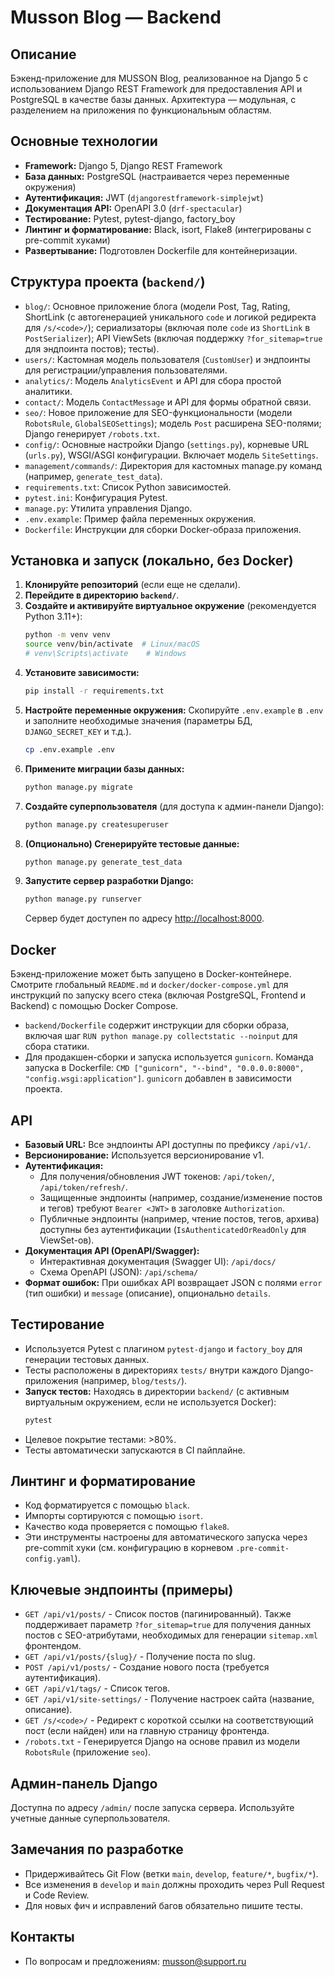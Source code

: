 # Musson Blog — Backend

## Описание

Бэкенд-приложение для MUSSON Blog, реализованное на Django 5 с использованием Django REST Framework для предоставления API и PostgreSQL в качестве базы данных. Архитектура — модульная, с разделением на приложения по функциональным областям.

## Основные технологии

- **Framework:** Django 5, Django REST Framework
- **База данных:** PostgreSQL (настраивается через переменные окружения)
- **Аутентификация:** JWT (`djangorestframework-simplejwt`)
- **Документация API:** OpenAPI 3.0 (`drf-spectacular`)
- **Тестирование:** Pytest, pytest-django, factory_boy
- **Линтинг и форматирование:** Black, isort, Flake8 (интегрированы с pre-commit хуками)
- **Развертывание:** Подготовлен Dockerfile для контейнеризации.

## Структура проекта (`backend/`)

- `blog/`: Основное приложение блога (модели Post, Tag, Rating, ShortLink (с автогенерацией уникального `code` и логикой редиректа для `/s/<code>/`); сериализаторы (включая поле `code` из `ShortLink` в `PostSerializer`); API ViewSets (включая поддержку `?for_sitemap=true` для эндпоинта постов); тесты).
- `users/`: Кастомная модель пользователя (`CustomUser`) и эндпоинты для регистрации/управления пользователями.
- `analytics/`: Модель `AnalyticsEvent` и API для сбора простой аналитики.
- `contact/`: Модель `ContactMessage` и API для формы обратной связи.
- `seo/`: Новое приложение для SEO-функциональности (модели `RobotsRule`, `GlobalSEOSettings`); модель `Post` расширена SEO-полями; Django генерирует `/robots.txt`.
- `config/`: Основные настройки Django (`settings.py`), корневые URL (`urls.py`), WSGI/ASGI конфигурации. Включает модель `SiteSettings`.
- `management/commands/`: Директория для кастомных manage.py команд (например, `generate_test_data`).
- `requirements.txt`: Список Python зависимостей.
- `pytest.ini`: Конфигурация Pytest.
- `manage.py`: Утилита управления Django.
- `.env.example`: Пример файла переменных окружения.
- `Dockerfile`: Инструкции для сборки Docker-образа приложения.

## Установка и запуск (локально, без Docker)

1.  **Клонируйте репозиторий** (если еще не сделали).
2.  **Перейдите в директорию `backend/`**.
3.  **Создайте и активируйте виртуальное окружение** (рекомендуется Python 3.11+):
    ```bash
    python -m venv venv
    source venv/bin/activate  # Linux/macOS
    # venv\Scripts\activate    # Windows
    ```
4.  **Установите зависимости:**
    ```bash
    pip install -r requirements.txt
    ```
5.  **Настройте переменные окружения:**
    Скопируйте `.env.example` в `.env` и заполните необходимые значения (параметры БД, `DJANGO_SECRET_KEY` и т.д.).
    ```bash
    cp .env.example .env
    ```
6.  **Примените миграции базы данных:**
    ```bash
    python manage.py migrate
    ```
7.  **Создайте суперпользователя** (для доступа к админ-панели Django):
    ```bash
    python manage.py createsuperuser
    ```
8.  **(Опционально) Сгенерируйте тестовые данные:**
    ```bash
    python manage.py generate_test_data
    ```
9.  **Запустите сервер разработки Django:**
    ```bash
    python manage.py runserver
    ```
    Сервер будет доступен по адресу [http://localhost:8000](http://localhost:8000).

## Docker

Бэкенд-приложение может быть запущено в Docker-контейнере. Смотрите глобальный `README.md` и `docker/docker-compose.yml` для инструкций по запуску всего стека (включая PostgreSQL, Frontend и Backend) с помощью Docker Compose.

- `backend/Dockerfile` содержит инструкции для сборки образа, включая шаг `RUN python manage.py collectstatic --noinput` для сбора статики.
- Для продакшен-сборки и запуска используется `gunicorn`. Команда запуска в Dockerfile: `CMD ["gunicorn", "--bind", "0.0.0.0:8000", "config.wsgi:application"]`. `gunicorn` добавлен в зависимости проекта.

## API

- **Базовый URL:** Все эндпоинты API доступны по префиксу `/api/v1/`.
- **Версионирование:** Используется версионирование v1.
- **Аутентификация:**
  - Для получения/обновления JWT токенов: `/api/token/`, `/api/token/refresh/`.
  - Защищенные эндпоинты (например, создание/изменение постов и тегов) требуют `Bearer <JWT>` в заголовке `Authorization`.
  - Публичные эндпоинты (например, чтение постов, тегов, архива) доступны без аутентификации (`IsAuthenticatedOrReadOnly` для ViewSet-ов).
- **Документация API (OpenAPI/Swagger):**
  - Интерактивная документация (Swagger UI): `/api/docs/`
  - Схема OpenAPI (JSON): `/api/schema/`
- **Формат ошибок:** При ошибках API возвращает JSON с полями `error` (тип ошибки) и `message` (описание), опционально `details`.

## Тестирование

- Используется Pytest с плагином `pytest-django` и `factory_boy` для генерации тестовых данных.
- Тесты расположены в директориях `tests/` внутри каждого Django-приложения (например, `blog/tests/`).
- **Запуск тестов:**
  Находясь в директории `backend/` (с активным виртуальным окружением, если не используется Docker):
  ```bash
  pytest
  ```
- Целевое покрытие тестами: >80%.
- Тесты автоматически запускаются в CI пайплайне.

## Линтинг и форматирование

- Код форматируется с помощью `black`.
- Импорты сортируются с помощью `isort`.
- Качество кода проверяется с помощью `flake8`.
- Эти инструменты настроены для автоматического запуска через pre-commit хуки (см. конфигурацию в корневом `.pre-commit-config.yaml`).

## Ключевые эндпоинты (примеры)

- `GET /api/v1/posts/` - Список постов (пагинированный). Также поддерживает параметр `?for_sitemap=true` для получения данных постов с SEO-атрибутами, необходимых для генерации `sitemap.xml` фронтендом.
- `GET /api/v1/posts/{slug}/` - Получение поста по slug.
- `POST /api/v1/posts/` - Создание нового поста (требуется аутентификация).
- `GET /api/v1/tags/` - Список тегов.
- `GET /api/v1/site-settings/` - Получение настроек сайта (название, описание).
- `GET /s/<code>/` - Редирект с короткой ссылки на соответствующий пост (если найден) или на главную страницу фронтенда.
- `/robots.txt` - Генерируется Django на основе правил из модели `RobotsRule` (приложение `seo`).

## Админ-панель Django

Доступна по адресу `/admin/` после запуска сервера. Используйте учетные данные суперпользователя.

## Замечания по разработке

- Придерживайтесь Git Flow (ветки `main`, `develop`, `feature/*`, `bugfix/*`).
- Все изменения в `develop` и `main` должны проходить через Pull Request и Code Review.
- Для новых фич и исправлений багов обязательно пишите тесты.

## Контакты

- По вопросам и предложениям: musson@support.ru
